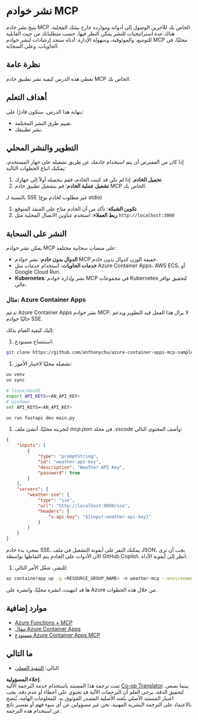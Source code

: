 <!--
CO_OP_TRANSLATOR_METADATA:
{
  "original_hash": "1d9dc83260576b76f272d330ed93c51f",
  "translation_date": "2025-07-13T22:06:02+00:00",
  "source_file": "03-GettingStarted/09-deployment/README.md",
  "language_code": "ar"
}
-->
# نشر خوادم MCP

يتيح نشر خادم MCP الخاص بك للآخرين الوصول إلى أدواته وموارده خارج بيئتك المحلية. هناك عدة استراتيجيات للنشر يمكن النظر فيها، حسب متطلباتك من حيث القابلية للتوسع، والموثوقية، وسهولة الإدارة. أدناه ستجد إرشادات لنشر خوادم MCP محليًا، في الحاويات، وعلى السحابة.

## نظرة عامة

تغطي هذه الدرس كيفية نشر تطبيق خادم MCP الخاص بك.

## أهداف التعلم

بنهاية هذا الدرس، ستكون قادرًا على:

- تقييم طرق النشر المختلفة.
- نشر تطبيقك.

## التطوير والنشر المحلي

إذا كان من المفترض أن يتم استخدام خادمك عن طريق تشغيله على جهاز المستخدم، يمكنك اتباع الخطوات التالية:

1. **تحميل الخادم**. إذا لم تكن قد كتبت الخادم، فقم بتحميله أولاً إلى جهازك.
1. **تشغيل عملية الخادم**: قم بتشغيل تطبيق خادم MCP الخاص بك.

بالنسبة لـ SSE (غير مطلوب لخادم نوع stdio)

1. **تكوين الشبكة**: تأكد من أن الخادم متاح على المنفذ المتوقع.
1. **ربط العملاء**: استخدم عناوين الاتصال المحلية مثل `http://localhost:3000`

## النشر على السحابة

يمكن نشر خوادم MCP على منصات سحابية مختلفة:

- **الدوال بدون خادم**: نشر خوادم MCP خفيفة الوزن كدوال بدون خادم.
- **خدمات الحاويات**: استخدام خدمات مثل Azure Container Apps، AWS ECS، أو Google Cloud Run.
- **Kubernetes**: نشر وإدارة خوادم MCP في مجموعات Kubernetes لتحقيق توافر عالي.

### مثال: Azure Container Apps

تدعم Azure Container Apps نشر خوادم MCP. لا يزال هذا العمل قيد التطوير ويدعم حاليًا خوادم SSE.

إليك كيفية القيام بذلك:

1. استنساخ مستودع:

  ```sh
  git clone https://github.com/anthonychu/azure-container-apps-mcp-sample.git
  ```

1. تشغيله محليًا لاختبار الأمور:

  ```sh
  uv venv
  uv sync

  # linux/macOS
  export API_KEYS=<AN_API_KEY>
  # windows
  set API_KEYS=<AN_API_KEY>

  uv run fastapi dev main.py
  ```

1. لتجربته محليًا، أنشئ ملف *mcp.json* في مجلد *.vscode* وأضف المحتوى التالي:

  ```json
  {
      "inputs": [
          {
              "type": "promptString",
              "id": "weather-api-key",
              "description": "Weather API Key",
              "password": true
          }
      ],
      "servers": {
          "weather-sse": {
              "type": "sse",
              "url": "http://localhost:8000/sse",
              "headers": {
                  "x-api-key": "${input:weather-api-key}"
              }
          }
      }
  }
  ```

  بمجرد بدء خادم SSE، يمكنك النقر على أيقونة التشغيل في ملف JSON، يجب أن ترى الآن الأدوات على الخادم يتم التقاطها بواسطة GitHub Copilot، انظر إلى أيقونة الأداة.

1. للنشر، شغّل الأمر التالي:

  ```sh
  az containerapp up -g <RESOURCE_GROUP_NAME> -n weather-mcp --environment mcp -l westus --env-vars API_KEYS=<AN_API_KEY> --source .
  ```

ها قد انتهيت، انشره محليًا، وانشره على Azure من خلال هذه الخطوات.

## موارد إضافية

- [Azure Functions + MCP](https://learn.microsoft.com/en-us/samples/azure-samples/remote-mcp-functions-dotnet/remote-mcp-functions-dotnet/)
- [مقال Azure Container Apps](https://techcommunity.microsoft.com/blog/appsonazureblog/host-remote-mcp-servers-in-azure-container-apps/4403550)
- [مستودع Azure Container Apps MCP](https://github.com/anthonychu/azure-container-apps-mcp-sample)

## ما التالي

- التالي: [التنفيذ العملي](../../04-PracticalImplementation/README.md)

**إخلاء المسؤولية**:  
تمت ترجمة هذا المستند باستخدام خدمة الترجمة الآلية [Co-op Translator](https://github.com/Azure/co-op-translator). بينما نسعى لتحقيق الدقة، يرجى العلم أن الترجمات الآلية قد تحتوي على أخطاء أو عدم دقة. يجب اعتبار المستند الأصلي بلغته الأصلية المصدر الموثوق به. للمعلومات الهامة، يُنصح بالاعتماد على الترجمة البشرية المهنية. نحن غير مسؤولين عن أي سوء فهم أو تفسير ناتج عن استخدام هذه الترجمة.